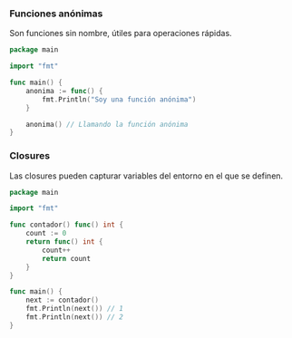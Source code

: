 ### **Funciones anónimas**

Son funciones sin nombre, útiles para operaciones rápidas.

```go
package main

import "fmt"

func main() {
    anonima := func() {
        fmt.Println("Soy una función anónima")
    }

    anonima() // Llamando la función anónima
}

```

### **Closures**

Las closures pueden capturar variables del entorno en el que se definen.
```go
package main

import "fmt"

func contador() func() int {
    count := 0
    return func() int {
        count++
        return count
    }
}

func main() {
    next := contador()
    fmt.Println(next()) // 1
    fmt.Println(next()) // 2
}

```
